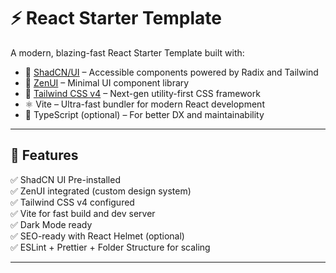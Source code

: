 # ⚡ React Starter Template

A modern, blazing-fast React Starter Template built with:

- 🧩 [ShadCN/UI](https://ui.shadcn.dev/) – Accessible components powered by Radix and Tailwind
- 🎨 [ZenUI](https://zenui.net/) – Minimal UI component library
- 💨 [Tailwind CSS v4](https://tailwindcss.com/) – Next-gen utility-first CSS framework
- ⚛️ Vite – Ultra-fast bundler for modern React development
- 🧠 TypeScript (optional) – For better DX and maintainability

---

## 🚀 Features

✅ ShadCN UI Pre-installed  
✅ ZenUI integrated (custom design system)  
✅ Tailwind CSS v4 configured  
✅ Vite for fast build and dev server  
✅ Dark Mode ready  
✅ SEO-ready with React Helmet (optional)  
✅ ESLint + Prettier + Folder Structure for scaling  

---